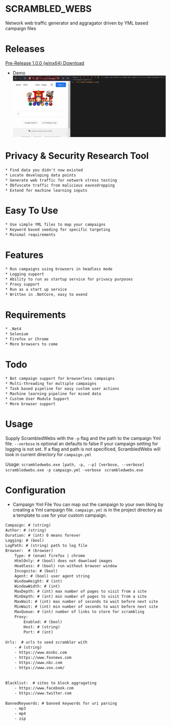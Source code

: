 # SCRAMBLED_WEBS
Network web traffic generator and aggragator driven by YML based campaign files

# Releases
[Pre-Release 1.0.0 (winx64) Download](https://github.com/michaelrinderle/scrambled_webs/releases/download/V1.0.0W/scrambled_webs_1.0.0.zip)

* Demo 
![Screenshot](demo.gif)

# Privacy & Security Research Tool
	* Find data you didn't now existed
    * Locate developing data points
	* Generate web traffic for network stress testing
	* Obfuscate traffic from malicious eavesdropping
	* Extend for machine learning inputs

# Easy To Use
	* Use simple YML files to map your campaigns
	* Keyword based seeding for specific targeting
    * Minimal requirements

# Features 
	* Run campaigns using browsers in headless mode
    * Logging support
	* Ability to run as startup service for privacy purposes
	* Proxy support
	* Run as a start up service 
    * Written in .NetCore, easy to exend

# Requirements 
    * .Net4  
	* Selenium
	* Firefox or Chrome 
	* More browsers to come

# Todo 
	* Bot campaign support for browserless campaigns
    * Multi-threading for multiple campaigns
    * Task based pipeline for easy custom user actions
	* Machine learning pipeline for mined data
	* Custom User Module Support 
	* More browser support

# Usage

Supply ScrambledWebs with the `-p` flag and the path to the campaign Yml file. `--verbose` is optional an defaults to false if your campaign setting for logging is not set. If a flag and path is not specificed, ScrambledWebs will look in current directory for `campaign.yml` 

Usage:
`scrambledwebs.exe [path, -p, --p] [verbose, --verbose]`
`scrambledwebs.exe -p campaign.yml -verbose `
`scrambledwebs.exe` 

# Configuration 
* Campaign Yml File 
You can map out the campaign to your own liking by creating a Yml campaign file.
`campaign.yml` is in the project directory as a template to use for your custom campaign.

```
Campaign: # (string) 
Author: # (string)
Duration: # (int) 0 means forever
Logging: # (bool) 
LogPath: # (string) path to log file
Browser:  # (browser)
    Type: # (enum) firefox | chrome
    HtmlOnly: # (bool) does not download images
    Headless: # (bool) run without browser window
    Incognito: # (bool)
    Agent: # (bool) user agent string 
    WindowHeight: # (int)
    WindowWidth: # (int)
    MaxDepth: # (int) max number of pages to visit from a site
    MinDepth: # (int) min number of pages to visit from a site
    MaxWait: # (int) max number of seconds to wait before next site
    MinWait: # (int) min number of seconds to wait before next site
    MaxQueue: # (int) number of links to store for scrambling
    Proxy:
        Enabled: # (bool)
        Host: # (string)
        Port: # (int)

Urls:  # urls to seed scrambler with
    - # (string)
    - https://www.msnbc.com
    - https://www.foxnews.com
    - https://www.nbc.com
    - https://www.vox.com/


Blacklist:  # sites to block aggragating
    - https://www.facebook.com
    - https://www.twitter.com

BannedKeywords: # banned keywords for uri parsing
    - mp3
    - mp4
    - zip
```